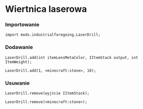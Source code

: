 # Wiertnica laserowa

### Importowanie

```zenscript
import mods.industrialforegoing.LaserDrill;
```

### Dodawanie

```zenscript
LaserDrill.add(int itemLensMetaColor, IItemStack output, int ItemWeight);

LaserDrill.add(1, <minecraft:stone>, 10);
```

### Usuwanie

```zenscript
LaserDrill.remove(wyjście IItemStack);

LaserDrill.remove(<minecraft:stone>);
```